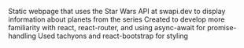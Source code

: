 Static webpage that uses the Star Wars API at swapi.dev to display information about planets from the series
Created to develop more familiarity with react, react-router, and using async-await for promise-handling
Used tachyons and react-bootstrap for styling